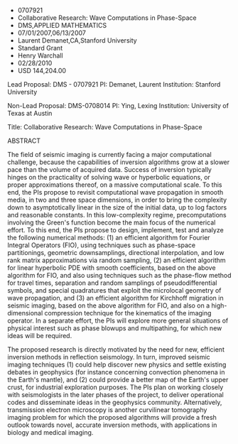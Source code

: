 
* 0707921
* Collaborative Research: Wave Computations in Phase-Space
* DMS,APPLIED MATHEMATICS
* 07/01/2007,06/13/2007
* Laurent Demanet,CA,Stanford University
* Standard Grant
* Henry Warchall
* 02/28/2010
* USD 144,204.00

Lead Proposal: DMS - 0707921 PI: Demanet, Laurent Institution: Stanford
University

Non-Lead Proposal: DMS-0708014 PI: Ying, Lexing Institution: University of Texas
at Austin

Title: Collaborative Research: Wave Computations in Phase-Space

ABSTRACT

The field of seismic imaging is currently facing a major computational
challenge, because the capabilities of inversion algorithms grow at a slower
pace than the volume of acquired data. Success of inversion typically hinges on
the practicality of solving wave or hyperbolic equations, or proper
approximations thereof, on a massive computational scale. To this end, the PIs
propose to revisit computational wave propagation in smooth media, in two and
three space dimensions, in order to bring the complexity down to asymptotically
linear in the size of the initial data, up to log factors and reasonable
constants. In this low-complexity regime, precomputations involving the Green's
function become the main focus of the numerical effort. To this end, the PIs
propose to design, implement, test and analyze the following numerical methods:
(1) an efficient algorithm for Fourier Integral Operators (FIO), using
techniques such as phase-space partitionings, geometric downsamplings,
directional interpolation, and low rank matrix approximations via random
sampling, (2) an efficient algorithm for linear hyperbolic PDE with smooth
coefficients, based on the above algorithm for FIO, and also using techniques
such as the phase-flow method for travel times, separation and random samplings
of pseudodifferential symbols, and special quadratures that exploit the
microlocal geometry of wave propagation, and (3) an efficient algorithm for
Kirchhoff migration in seismic imaging, based on the above algorithm for FIO,
and also on a high-dimensional compression technique for the kinematics of the
imaging operator. In a separate effort, the PIs will explore more general
situations of physical interest such as phase blowups and multipathing, for
which new ideas will be required.

The proposed research is directly motivated by the need for new, efficient
inversion methods in reflection seismology. In turn, improved seismic imaging
techniques (1) could help discover new physics and settle existing debates in
geophysics (for instance concerning convection phenomena in the Earth's mantle),
and (2) could provide a better map of the Earth's upper crust, for industrial
exploration purposes. The PIs plan on working closely with seismologists in the
later phases of the project, to deliver operational codes and disseminate ideas
in the geophysics community. Alternatively, transmission electron microscopy is
another curvilinear tomography imaging problem for which the proposed algorithms
will provide a fresh outlook towards novel, accurate inversion methods, with
applications in biology and medical imaging.


